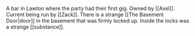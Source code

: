 A bar in Lawton where the party had their first gig.
Owned by [[Axel]].
Current being run by [[Zack]].
There is a strange [[The Basement Door|door]] in the basement that was firmly locked up. Inside the locks was a strange [[substance]].